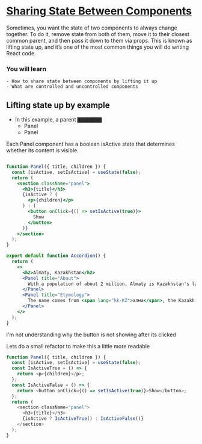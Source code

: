  # [Sharing State Between Components](https://react.dev/learn/sharing-state-between-components)


Sometimes, you want the state of two components to always change together. To do it, remove state from both of them, move it to their closest common parent, and then pass it down to them via props. This is known as lifting state up, and it’s one of the most common things you will do writing React code.


### You will learn
    - How to share state between components by lifting it up
    - What are controlled and uncontrolled components




## Lifting state up by example

- In this example, a parent <code style='background-color: #333'>Accordion</code>
    - Panel
    - Panel

Each Panel component has a boolean isActive state that determines whether its content is visible.


```jsx

function Panel({ title, children }) {
  const [isActive, setIsActive] = useState(false);
  return (
    <section className="panel">
      <h3>{title}</h3>
      {isActive ? (
        <p>{children}</p>
      ) : (
        <button onClick={() => setIsActive(true)}>
          Show
        </button>
      )}
    </section>
  );
}

export default function Accordion() {
  return (
    <>
      <h2>Almaty, Kazakhstan</h2>
      <Panel title="About">
        With a population of about 2 million, Almaty is Kazakhstan's largest city. From 1929 to 1997, it was its capital city.
      </Panel>
      <Panel title="Etymology">
        The name comes from <span lang="kk-KZ">алма</span>, the Kazakh word for "apple" and is often translated as "full of apples". In fact, the region surrounding Almaty is thought to be the ancestral home of the apple, and the wild <i lang="la">Malus sieversii</i> is considered a likely candidate for the ancestor of the modern domestic apple.
      </Panel>
    </>
  );
}


```

I'm not understanding why the button is not showing after its clicked

Lets do a small refactor to make this a little more readable

```js
function Panel({ title, children }) {
  const [isActive, setIsActive] = useState(false);
  const IsActiveTrue = () => {
    return <p>{children}</p>;
  };
  const IsActiveFalse = () => {
    return <button onClick={() => setIsActive(true)}>Show</button>;
  };
  return (
    <section className="panel">
      <h3>{title}</h3>
      {isActive ? IsActiveTrue() : IsActiveFalse()}
    </section>
  );
}

```
